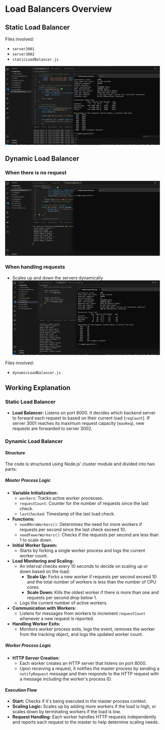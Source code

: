 # Load Balancers Overview

## Static Load Balancer
Files involved:
- `server3001`
- `server3002`
- `staticLoadBalancer.js`

![Static Load Balancer](./assets/image.png)

## Dynamic Load Balancer

### When there is no request
![No Request State](./assets/image-1.png)

### When handling requests
- Scales up and down the servers dynamically
![Handling Requests](./assets/image-2.png)

Files involved:
- `dynamicLoadBalancer.js`

## Working Explanation

### Static Load Balancer
- **Load Balancer:** Listens on port 8000. It decides which backend server to forward each request to based on their current load (`reqCount`). If server 3001 reaches its maximum request capacity (`maxReq`), new requests are forwarded to server 3002.

### Dynamic Load Balancer

#### Structure
The code is structured using Node.js' cluster module and divided into two parts:

##### Master Process Logic
- **Variable Initialization:**
  - `workers`: Tracks active worker processes.
  - `requestCount`: Counter for the number of requests since the last check.
  - `lastChecked`: Timestamp of the last load check.
- **Functions:**
  - `needMoreWorkers()`: Determines the need for more workers if requests per second since the last check exceed 10.
  - `needFewerWorkers()`: Checks if the requests per second are less than 1 to scale down.
- **Initial Worker Spawn:**
  - Starts by forking a single worker process and logs the current worker count.
- **Load Monitoring and Scaling:**
  - An interval checks every 10 seconds to decide on scaling up or down based on the load:
    - **Scale Up:** Forks a new worker if requests per second exceed 10 and the total number of workers is less than the number of CPU cores.
    - **Scale Down:** Kills the oldest worker if there is more than one and requests per second drop below 1.
  - Logs the current number of active workers.
- **Communication with Workers:**
  - Listens for messages from workers to increment `requestCount` whenever a new request is reported.
- **Handling Worker Exits:**
  - Monitors worker process exits, logs the event, removes the worker from the tracking object, and logs the updated worker count.

##### Worker Process Logic
- **HTTP Server Creation:**
  - Each worker creates an HTTP server that listens on port 8000.
  - Upon receiving a request, it notifies the master process by sending a `notifyRequest` message and then responds to the HTTP request with a message including the worker's process ID.

#### Execution Flow
- **Start:** Checks if it's being executed in the master process context.
- **Scaling Logic:** Scales up by adding more workers if the load is high, or scales down by terminating workers if the load is low.
- **Request Handling:** Each worker handles HTTP requests independently and reports each request to the master to help determine scaling needs.
